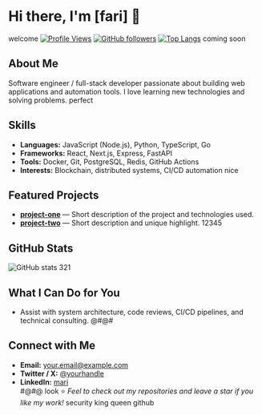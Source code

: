# Hi there, I'm [fari] 👋
welcome
[![Profile Views](https://komarev.com/ghpvc/?username=YOUR_USERNAME&color=blue)](https://github.com/YOUR_USERNAME)
[![GitHub followers](https://img.shields.io/github/followers/YOUR_USERNAME?label=Follow&style=social)](https://github.com/YOUR_USERNAME)
[![Top Langs](https://github-readme-stats.vercel.app/api/top-langs/?username=YOUR_USERNAME&layout=compact)](https://github.com/YOUR_USERNAME)
coming soon
## About Me
Software engineer / full-stack developer passionate about building web applications and automation tools. I love learning new technologies and solving problems.
perfect
## Skills
- **Languages:** JavaScript (Node.js), Python, TypeScript, Go  
- **Frameworks:** React, Next.js, Express, FastAPI  
- **Tools:** Docker, Git, PostgreSQL, Redis, GitHub Actions  
- **Interests:** Blockchain, distributed systems, CI/CD automation
nice
## Featured Projects
- **[project-one](https://github.com/YOUR_USERNAME/project-one)** — Short description of the project and technologies used.  
- **[project-two](https://github.com/YOUR_USERNAME/project-two)** — Short description and unique highlight.
12345
## GitHub Stats
![GitHub stats](https://github-readme-stats.vercel.app/api?username=YOUR_USERNAME&show_icons=true&count_private=true)
321
## What I Can Do for You
- Assist with system architecture, code reviews, CI/CD pipelines, and technical consulting.
@#@#
## Connect with Me
- **Email:** your.email@example.com  
- **Twitter / X:** [@yourhandle](https://x.com/yourhandle)  
- **LinkedIn:** [mari](https://www.linkedin.com/in/yourprofile)  
 #@#@ 
look
⭐️ *Feel to check out my repositories and leave a star if you like my work!*
security
king
queen
github
